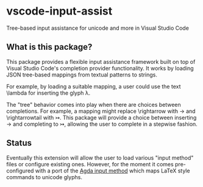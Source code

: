 # vscode-input-assist

Tree-based input assistance for unicode and more in Visual Studio Code

## What is this package?

This package provides a flexible input assistance framework built on top of
Visual Studio Code's completion provider functionality. It works by loading JSON
tree-based mappings from textual patterns to strings.

For example, by loading a suitable mapping, a user could use the text \lambda
for inserting the glyph λ.

The "tree" behavior comes into play when there are choices between completions.
For example, a mapping might replace \rightarrow with → and \rightarrowtail with
↣. This package will provide a choice between inserting → and completing to ↣,
allowing the user to complete in a stepwise fashion.

## Status

Eventually this extension will allow the user to load various "input method"
files or configure existing ones. However, for the moment it comes
pre-configured with a port of the [Agda input
method](http://agda.readthedocs.io/en/latest/tools/emacs-mode.html#unicode-input)
which maps LaTeX style commands to unicode glyphs.
